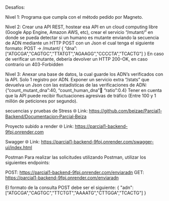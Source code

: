 Desafíos:

Nivel 1: Programa que cumpla con el método pedido por Magneto.

Nivel 2: Crear una API REST, hostear esa API en un cloud computing libre (Google App Engine, Amazon AWS, etc), crear el servicio “/mutant/” en donde se pueda detectar si un humano es
mutante enviando la secuencia de ADN mediante un HTTP POST con un Json el cual tenga el siguiente formato: 
POST → /mutant/
{
“dna”:["ATGCGA","CAGTGC","TTATGT","AGAAGG","CCCCTA","TCACTG"]
}
En caso de verificar un mutante, debería devolver un HTTP 200-OK, en caso contrario un
403-Forbidden

Nivel 3: Anexar una base de datos, la cual guarde los ADN’s verificados con la API. Solo 1 registro por ADN.
Exponer un servicio extra “/stats” que devuelva un Json con las estadísticas de las verificaciones de ADN: {“count_mutant_dna”:40, “count_human_dna”:100: “ratio”:0.4}
Tener en cuenta que la API puede recibir fluctuaciones agresivas de tráfico (Entre 100 y 1 millón de peticiones por segundo).

secuencias y pruebas de Stress
   🌐 Link: https://github.com/beizae/Parcial1‐Backend/Documentacion‐Parcial‐Beiza

Proyecto subido a render
   🌐 Link: https://parcial1-backend-9fpj.onrender.com

Swagger
   🌐 Link: https://parcial1-backend-9fpj.onrender.com/swagger-ui/index.html 

Postman
Para realizar las solicitudes utilizando Postman, utilizar los siguientes endpoints:

POST: https://parcial1-backend-9fpj.onrender.com/enviaradn
GET: https://parcial1-backend-9fpj.onrender.com/enviaradn

El formato de la consulta POST debe ser el siguiente:
{
"adn":["ATGCGA","CAGTGC","TTCTGT","AAAATG","CTTGGA","TCACTG"]
}
